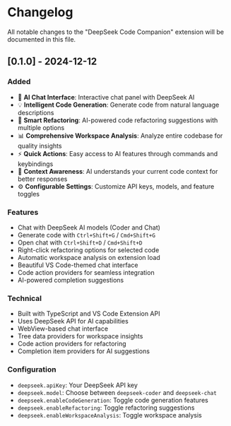 # Changelog

All notable changes to the "DeepSeek Code Companion" extension will be documented in this file.

## [0.1.0] - 2024-12-12

### Added
- 🤖 **AI Chat Interface**: Interactive chat panel with DeepSeek AI
- 💡 **Intelligent Code Generation**: Generate code from natural language descriptions
- 🔧 **Smart Refactoring**: AI-powered code refactoring suggestions with multiple options
- 📊 **Comprehensive Workspace Analysis**: Analyze entire codebase for quality insights
- ⚡ **Quick Actions**: Easy access to AI features through commands and keybindings
- 🎯 **Context Awareness**: AI understands your current code context for better responses
- ⚙️ **Configurable Settings**: Customize API keys, models, and feature toggles

### Features
- Chat with DeepSeek AI models (Coder and Chat)
- Generate code with `Ctrl+Shift+G` / `Cmd+Shift+G`
- Open chat with `Ctrl+Shift+D` / `Cmd+Shift+D`
- Right-click refactoring options for selected code
- Automatic workspace analysis on extension load
- Beautiful VS Code-themed chat interface
- Code action providers for seamless integration
- AI-powered completion suggestions

### Technical
- Built with TypeScript and VS Code Extension API
- Uses DeepSeek API for AI capabilities
- WebView-based chat interface
- Tree data providers for workspace insights
- Code action providers for refactoring
- Completion item providers for AI suggestions

### Configuration
- `deepseek.apiKey`: Your DeepSeek API key
- `deepseek.model`: Choose between `deepseek-coder` and `deepseek-chat`
- `deepseek.enableCodeGeneration`: Toggle code generation features
- `deepseek.enableRefactoring`: Toggle refactoring suggestions
- `deepseek.enableWorkspaceAnalysis`: Toggle workspace analysis
